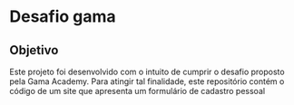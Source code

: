 # Desafio gama

## Objetivo

Este projeto foi desenvolvido com o intuito de cumprir o desafio proposto pela Gama Academy. Para atingir tal finalidade, este repositório contém o código de um site que apresenta um formulário de cadastro pessoal